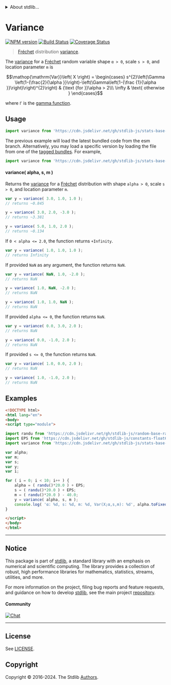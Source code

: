<!--

@license Apache-2.0

Copyright (c) 2018 The Stdlib Authors.

Licensed under the Apache License, Version 2.0 (the "License");
you may not use this file except in compliance with the License.
You may obtain a copy of the License at

   http://www.apache.org/licenses/LICENSE-2.0

Unless required by applicable law or agreed to in writing, software
distributed under the License is distributed on an "AS IS" BASIS,
WITHOUT WARRANTIES OR CONDITIONS OF ANY KIND, either express or implied.
See the License for the specific language governing permissions and
limitations under the License.

-->


<details>
  <summary>
    About stdlib...
  </summary>
  <p>We believe in a future in which the web is a preferred environment for numerical computation. To help realize this future, we've built stdlib. stdlib is a standard library, with an emphasis on numerical and scientific computation, written in JavaScript (and C) for execution in browsers and in Node.js.</p>
  <p>The library is fully decomposable, being architected in such a way that you can swap out and mix and match APIs and functionality to cater to your exact preferences and use cases.</p>
  <p>When you use stdlib, you can be absolutely certain that you are using the most thorough, rigorous, well-written, studied, documented, tested, measured, and high-quality code out there.</p>
  <p>To join us in bringing numerical computing to the web, get started by checking us out on <a href="https://github.com/stdlib-js/stdlib">GitHub</a>, and please consider <a href="https://opencollective.com/stdlib">financially supporting stdlib</a>. We greatly appreciate your continued support!</p>
</details>

# Variance

[![NPM version][npm-image]][npm-url] [![Build Status][test-image]][test-url] [![Coverage Status][coverage-image]][coverage-url] <!-- [![dependencies][dependencies-image]][dependencies-url] -->

> [Fréchet][frechet-distribution] distribution [variance][variance].

<!-- Section to include introductory text. Make sure to keep an empty line after the intro `section` element and another before the `/section` close. -->

<section class="intro">

The [variance][variance] for a [Fréchet][frechet-distribution] random variable shape `α > 0`, scale `s > 0`, and location parameter `m` is

<!-- <equation class="equation" label="eq:frechet_variance" align="center" raw="\operatorname{Var}\left( X \right) = \begin{cases} s^{2}\left(\Gamma \left(1-{\frac{2}{\alpha }}\right)-\left(\Gamma\left(1-{\frac {1}{\alpha }}\right)\right)^{2}\right) & {\text {for }}\alpha > 2\\\ \infty & \text{ otherwise } \end{cases}" alt="Variance for a Fréchet distribution."> -->

```math
\mathop{\mathrm{Var}}\left( X \right) = \begin{cases} s^{2}\left(\Gamma \left(1-{\frac{2}{\alpha }}\right)-\left(\Gamma\left(1-{\frac {1}{\alpha }}\right)\right)^{2}\right) & {\text {for }}\alpha > 2\\\ \infty & \text{ otherwise } \end{cases}
```

<!-- <div class="equation" align="center" data-raw-text="\operatorname{Var}\left( X \right) = \begin{cases} s^{2}\left(\Gamma \left(1-{\frac{2}{\alpha }}\right)-\left(\Gamma\left(1-{\frac {1}{\alpha }}\right)\right)^{2}\right) &amp; {\text {for }}\alpha &gt; 2\\\ \infty &amp; \text{ otherwise } \end{cases}" data-equation="eq:frechet_variance">
    <img src="https://cdn.jsdelivr.net/gh/stdlib-js/stdlib@591cf9d5c3a0cd3c1ceec961e5c49d73a68374cb/lib/node_modules/@stdlib/stats/base/dists/frechet/variance/docs/img/equation_frechet_variance.svg" alt="Variance for a Fréchet distribution.">
    <br>
</div> -->

<!-- </equation> -->

where `Γ` is the [gamma function][gamma-function].

</section>

<!-- /.intro -->

<!-- Package usage documentation. -->



<section class="usage">

## Usage

```javascript
import variance from 'https://cdn.jsdelivr.net/gh/stdlib-js/stats-base-dists-frechet-variance@esm/index.mjs';
```
The previous example will load the latest bundled code from the esm branch. Alternatively, you may load a specific version by loading the file from one of the [tagged bundles](https://github.com/stdlib-js/stats-base-dists-frechet-variance/tags). For example,

```javascript
import variance from 'https://cdn.jsdelivr.net/gh/stdlib-js/stats-base-dists-frechet-variance@v0.2.1-esm/index.mjs';
```

#### variance( alpha, s, m )

Returns the [variance][variance] for a [Fréchet][frechet-distribution] distribution with shape `alpha > 0`, scale `s > 0`, and location parameter `m`.

```javascript
var y = variance( 3.0, 1.0, 1.0 );
// returns ~0.845

y = variance( 3.0, 2.0, -3.0 );
// returns ~3.381

y = variance( 5.0, 1.0, 2.0 );
// returns ~0.134
```

If `0 < alpha <= 2.0`, the function returns `+Infinity`.

```javascript
var y = variance( 1.0, 1.0, 1.0 );
// returns Infinity
```

If provided `NaN` as any argument, the function returns `NaN`.

```javascript
var y = variance( NaN, 1.0, -2.0 );
// returns NaN

y = variance( 1.0, NaN, -2.0 );
// returns NaN

y = variance( 1.0, 1.0, NaN );
// returns NaN
```

If provided `alpha <= 0`, the function returns `NaN`.

```javascript
var y = variance( 0.0, 3.0, 2.0 );
// returns NaN

y = variance( 0.0, -1.0, 2.0 );
// returns NaN
```

If provided `s <= 0`, the function returns `NaN`.

```javascript
var y = variance( 1.0, 0.0, 2.0 );
// returns NaN

y = variance( 1.0, -1.0, 2.0 );
// returns NaN
```

</section>

<!-- /.usage -->

<!-- Package usage notes. Make sure to keep an empty line after the `section` element and another before the `/section` close. -->

<section class="notes">

</section>

<!-- /.notes -->

<!-- Package usage examples. -->

<section class="examples">

## Examples

<!-- eslint no-undef: "error" -->

```html
<!DOCTYPE html>
<html lang="en">
<body>
<script type="module">

import randu from 'https://cdn.jsdelivr.net/gh/stdlib-js/random-base-randu@esm/index.mjs';
import EPS from 'https://cdn.jsdelivr.net/gh/stdlib-js/constants-float64-eps@esm/index.mjs';
import variance from 'https://cdn.jsdelivr.net/gh/stdlib-js/stats-base-dists-frechet-variance@esm/index.mjs';

var alpha;
var m;
var s;
var y;
var i;

for ( i = 0; i < 10; i++ ) {
    alpha = ( randu()*20.0 ) + EPS;
    s = ( randu()*20.0 ) + EPS;
    m = ( randu()*20.0 ) - 40.0;
    y = variance( alpha, s, m );
    console.log( 'α: %d, s: %d, m: %d, Var(X;α,s,m): %d', alpha.toFixed( 4 ), s.toFixed( 4 ), m.toFixed( 4 ), y.toFixed( 4 ) );
}

</script>
</body>
</html>
```

</section>

<!-- /.examples -->

<!-- Section to include cited references. If references are included, add a horizontal rule *before* the section. Make sure to keep an empty line after the `section` element and another before the `/section` close. -->

<section class="references">

</section>

<!-- /.references -->

<!-- Section for related `stdlib` packages. Do not manually edit this section, as it is automatically populated. -->

<section class="related">

</section>

<!-- /.related -->

<!-- Section for all links. Make sure to keep an empty line after the `section` element and another before the `/section` close. -->


<section class="main-repo" >

* * *

## Notice

This package is part of [stdlib][stdlib], a standard library with an emphasis on numerical and scientific computing. The library provides a collection of robust, high performance libraries for mathematics, statistics, streams, utilities, and more.

For more information on the project, filing bug reports and feature requests, and guidance on how to develop [stdlib][stdlib], see the main project [repository][stdlib].

#### Community

[![Chat][chat-image]][chat-url]

---

## License

See [LICENSE][stdlib-license].


## Copyright

Copyright &copy; 2016-2024. The Stdlib [Authors][stdlib-authors].

</section>

<!-- /.stdlib -->

<!-- Section for all links. Make sure to keep an empty line after the `section` element and another before the `/section` close. -->

<section class="links">

[npm-image]: http://img.shields.io/npm/v/@stdlib/stats-base-dists-frechet-variance.svg
[npm-url]: https://npmjs.org/package/@stdlib/stats-base-dists-frechet-variance

[test-image]: https://github.com/stdlib-js/stats-base-dists-frechet-variance/actions/workflows/test.yml/badge.svg?branch=v0.2.1
[test-url]: https://github.com/stdlib-js/stats-base-dists-frechet-variance/actions/workflows/test.yml?query=branch:v0.2.1

[coverage-image]: https://img.shields.io/codecov/c/github/stdlib-js/stats-base-dists-frechet-variance/main.svg
[coverage-url]: https://codecov.io/github/stdlib-js/stats-base-dists-frechet-variance?branch=main

<!--

[dependencies-image]: https://img.shields.io/david/stdlib-js/stats-base-dists-frechet-variance.svg
[dependencies-url]: https://david-dm.org/stdlib-js/stats-base-dists-frechet-variance/main

-->

[chat-image]: https://img.shields.io/gitter/room/stdlib-js/stdlib.svg
[chat-url]: https://app.gitter.im/#/room/#stdlib-js_stdlib:gitter.im

[stdlib]: https://github.com/stdlib-js/stdlib

[stdlib-authors]: https://github.com/stdlib-js/stdlib/graphs/contributors

[umd]: https://github.com/umdjs/umd
[es-module]: https://developer.mozilla.org/en-US/docs/Web/JavaScript/Guide/Modules

[deno-url]: https://github.com/stdlib-js/stats-base-dists-frechet-variance/tree/deno
[deno-readme]: https://github.com/stdlib-js/stats-base-dists-frechet-variance/blob/deno/README.md
[umd-url]: https://github.com/stdlib-js/stats-base-dists-frechet-variance/tree/umd
[umd-readme]: https://github.com/stdlib-js/stats-base-dists-frechet-variance/blob/umd/README.md
[esm-url]: https://github.com/stdlib-js/stats-base-dists-frechet-variance/tree/esm
[esm-readme]: https://github.com/stdlib-js/stats-base-dists-frechet-variance/blob/esm/README.md
[branches-url]: https://github.com/stdlib-js/stats-base-dists-frechet-variance/blob/main/branches.md

[stdlib-license]: https://raw.githubusercontent.com/stdlib-js/stats-base-dists-frechet-variance/main/LICENSE

[frechet-distribution]: https://en.wikipedia.org/wiki/Fr%C3%A9chet_distribution

[gamma-function]: https://en.wikipedia.org/wiki/Gamma_function

[variance]: https://en.wikipedia.org/wiki/Variance

</section>

<!-- /.links -->
